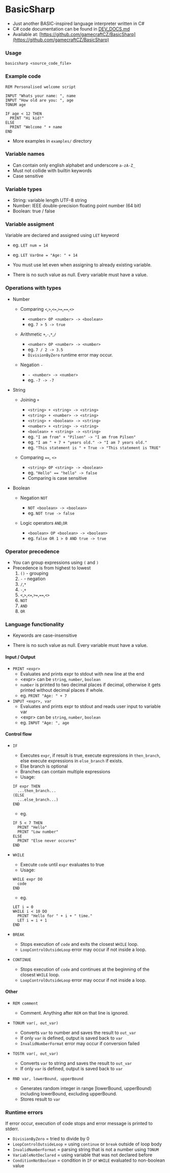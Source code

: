 # BasicSharp
- Just another BASIC-inspired language interpreter written in C#
- C# code documentation can be found in [DEV_DOCS.md](DEV_DOCS.md)
- Available at: [https://github.com/gamecraftCZ/BasicSharp](https://github.com/gamecraftCZ/BasicSharp)

### Usage
`basicsharp <source_code_file>`

### Example code
```basic
REM Personalised welcome script

INPUT "Whats your name: ", name
INPUT "How old are you: ", age
TONUM age

IF age < 12 THEN
  PRINT "Hi kid!"
ELSE
  PRINT "Welcome " + name
END
```

- More examples in `examples/` directory


### Variable names
- Can contain only english alphabet and underscore `a-zA-Z_`
- Must not collide with builtin keywords
- Case sensitive


### Variable types
- String: variable length UTF-8 string
- Number: IEEE double-precision floating point number (64 bit)
- Boolean: true / false


### Variable assigment
Variable are declared and assigned using `LET` keyword
- eg. `LET num = 14`
- eg. `LET VarOne = "Age: " + 14`


- You must use let even when assigning to already existing variable.
- There is no such value as null. Every variable must have a value.

### Operations with types

- Number
    - Comparing `<`,`>`,`<=`,`>=`,`==`,`<>`
        - `<number> OP <number> -> <boolean>`
        - eg. `7 > 5 -> true`

    - Arithmetic `+`,`-`,`*`,`/`
        - `<number> OP <number> -> <number>`
        - eg. `7 / 2 -> 3.5`
        - `DivisionByZero` runtime error may occur.

    - Negation `-`
        - `- <number> -> <number>`
        - eg. `-7 -> -7`

- String
    - Joining `+`
        - `<string> + <string> -> <string>`
        - `<string> + <number> -> <string>`
        - `<string> + <boolean> -> <string>`
        - `<number> + <string> -> <string>`
        - `<boolean> + <string> -> <string>`
        - eg. `"I am from" + "Pilsen" -> "I am from Pilsen"`
        - eg. `"I am " + 7 + "years old." -> "I am 7 years old."`
        - eg. `"This statement is " + True -> "This statement is TRUE"`

    - Comparing `==`, `<>`
        - `<string> OP <string> -> <boolean>`
        - eg. `"Hello" == "hello" -> false`
        - Comparing is case sensitive

- Boolean
    - Negation `NOT `
        - `NOT <boolean> -> <boolean>`
        - eg. `NOT true -> false`

    - Logic operators `AND`,`OR`
        - `<boolean> OP <boolean> -> <boolean>`
        - eg. `false OR 1 > 0 AND true -> true`


### Operator precedence

- You can group expressions using `(` and `)`
- Precedence is from highest to lowest
    1. `()` - grouping
    2. `-` - negation
    3. `/`,`*`
    4. `-`,`+`
    5. `<`,`>`,`<=`,`>=`,`==`,`<>`
    6. `NOT`
    7. `AND`
    8. `OR`

### Language functionality

- Keywords are case-insensitive

- There is no such value as null. Every variable must have a value.

#### Input / Output
- `PRINT <expr>`
    - Evaluates and prints expr to stdout with new line at the end
    - \<expr\> can be `string`, `number`, `boolean`
    - `number` is printed to two decimal places if decimal, otherwise it gets printed without decimal places if whole.
    - eg. `PRINT "Age: " + 7`
- `INPUT <expr>, var`
    - Evaluates and prints expr to stdout and reads user input to variable var
    - \<expr\> can be `string`, `number`, `boolean`
    - eg. `INPUT "Age: ", age`

#### Control flow

- `IF`
    - Executes `expr`, if result is true, execute expressions in `then_branch`, else execute expressions in `else_branch` if exists.
    - Else branch is optional
    - Branches can contain multiple expressions
    - Usage:
  ```basic
  IF expr THEN
    ...then_branch...
  (ELSE
    ...else_branch...)
  END
  ```
    - eg.
  ```basic
  IF 5 < 7 THEN
    PRINT "Hello"
    PRINT "Low number"
  ELSE
    PRINT "Else never occures"
  END
  ```

- `WHILE`
    - Execute `code` until `expr` evaluates to true
    - Usage:
  ```basic
  WHILE expr DO
    code
  END 
  ```
    - eg.
  ```basic
  LET i = 0
  WHILE i < 10 DO
    PRINT "Hello for " + i + " time."
    LET i = i + 1
  END
  ```

- `BREAK`
    - Stops execution of `code` and exits the closest `WHILE` loop.
    - `LoopControlOutsideLoop` error may occur if not inside a loop.

- `CONTINUE`
    - Stops execution of `code` and continues at the beginning of the closest `WHILE` loop.
    - `LoopControlOutsideLoop` error may occur if not inside a loop.

#### Other
- `REM comment`
    - Comment. Anything after `REM` on that line is ignored.

- `TONUM var(, out_var)`
    - Converts `var` to number and saves the result to `out_var`
    - If only `var` is defined, output is saved back to `var`
    - `InvalidNumberFormat` error may occur if conversion failed

- `TOSTR var(, out_var)`
    - Converts `var` to string and saves the result to `out_var`
    - If only `var` is defined, output is saved back to `var`

- `RND var, lowerBound, upperBound`
    - Generates random integer in range [lowerBound, upperBound) including lowerBound, excluding upperBound.
    - Stores result to `var`


### Runtime errors
If error occur, execution of code stops and error message is printed to stderr.

- `DivisionByZero` = tried to divide by 0
- `LoopControlOutsideLoop` = using `continue` or `break` outside of loop body
- `InvalidNumberFormat` = parsing string that is not a number using `TONUM`
- `VariableNotDeclared` = using variable that was not declared before
- `ConditionNotBoolean` = condition in `IF` or `WHILE` evaluated to non-boolean value
